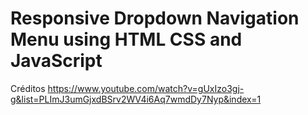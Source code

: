 # Responsive Dropdown Navigation Menu using HTML CSS and JavaScript

 Créditos https://www.youtube.com/watch?v=gUxIzo3gj-g&list=PLImJ3umGjxdBSrv2WV4i6Aq7wmdDy7Nyp&index=1
